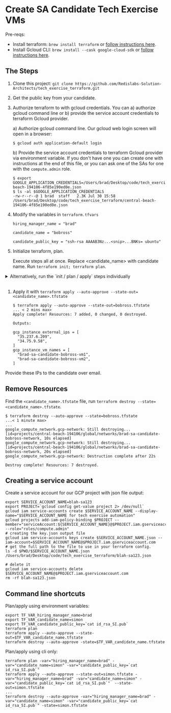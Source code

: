 # Create SA Candidate Tech Exercise VMs

Pre-reqs:
  * Install terraform: `brew install terraform` or <a href="https://learn.hashicorp.com/tutorials/terraform/install-cli" target="_blank">follow instructions here</a>.
  * Install Gcloud CLI: `brew install --cask google-cloud-sdk` or <a href="https://cloud.google.com/sdk/docs/quickstart" target="_blank">follow instructions here</a>.

## The Steps
1. Clone this project: ```git clone https://github.com/Redislabs-Solution-Architects/tech_exercise_terraform.git```

2. Get the public key from your candidate.

3. Authorize terraform to with gcloud credentials. 
    You can a) authorize gcloud command line or b) provide the service account credentials to terraform Gcloud provider.

    a) Authorize gcloud command line. Our gcloud web login screen will open in a browser:
    ```
    $ gcloud auth application-default login
    ```
    b) Provide the service account credentials to terraform Gcloud provider via environment variable. If you don't have one you can create one with instructions at the end of this file, or you can ask one of the SAs for one with the `compute.admin` role. 

    ```
    $ export GOOGLE_APPLICATION_CREDENTIALS=/Users/brad/Desktop/code/tech_exercise_terraform/central-beach-194106-4f85e190ed0e.json
    $ ls -al $GOOGLE_APPLICATION_CREDENTIALS
    -rw-r--r--@ 1 brad  staff   2.3K Jul 30 15:58 /Users/brad/Desktop/code/tech_exercise_terraform/central-beach-194106-4f85e190ed0e.json
    ```
1. Modify the variables in `terraform.tfvars`
    ```
    hiring_manager_name = "brad"

    candidate_name = "bobross"

    candidate_public_key = "ssh-rsa AAAAB3Nz...<snip>...BNKs= ubuntu"
    ```

2. Initialize terraform, plan. 
 
    Execute steps all at once. Replace <candidate_name> with candidate name. Run `terraform init; terraform plan`.

<details><summary>Alternatively, run the `init / plan / apply` steps individually</summary>
<p>
    
```
    $ terraform init

    Initializing the backend...

    Initializing provider plugins...
    - Reusing previous version of hashicorp/google from the dependency lock file
    - Using previously-installed hashicorp/google v3.77.0

    Terraform has been successfully initialized!

    You may now begin working with Terraform. Try running "terraform plan" to see
    any changes that are required for your infrastructure. All Terraform commands
    should now work.

    If you ever set or change modules or backend configuration for Terraform,
    rerun this command to reinitialize your working directory. If you forget, other
    commands will detect it and remind you to do so if necessary.
```
```
    $ terraform plan
    An execution plan has been generated and is shown below.
    Resource actions are indicated with the following symbols:
      + create

    Terraform will perform the following actions:

      # google_compute_address.gcp-ip[0] will be created
      + resource "google_compute_address" "gcp-ip" {
          + address            = (known after apply)
          + address_type       = "EXTERNAL"
          + creation_timestamp = (known after apply)
    <snip>
    Changes to Outputs:
      + gcp_instance_external_ips = [
          + (known after apply),
          + (known after apply),
        ]
      + gcp_instance_vm_names     = [
          + "brad-sa-candidate-bobross-vm1",
          + "brad-sa-candidate-bobross-vm2",
        ]

    ------------------------------------------------------------------------

    Note: You didn't specify an "-out" parameter to save this plan, so Terraform
    can't guarantee that exactly these actions will be performed if
    "terraform apply" is subsequently run.
```
</p>
</details><br />
    
1. Apply it with `terraform apply --auto-approve --state-out=<candidate_name>.tfstate`
    ```
    $ terraform apply --auto-approve --state-out=bobross.tfstate
    ... < 2 mins max>
    Apply complete! Resources: 7 added, 0 changed, 0 destroyed.

    Outputs:

    gcp_instance_external_ips = [
      "35.237.6.209",
      "34.75.9.58",
    ]
    gcp_instance_vm_names = [
      "brad-sa-candidate-bobross-vm1",
      "brad-sa-candidate-bobross-vm2",
    ]
    ```
Provide these IPs to the candidate over email.

## Remove Resources 

Find the `<candidate_name>.tfstate` file, run `terraform destroy --state=<candidate_name>.tfstate`.

```
$ terraform destroy --auto-approve --state=bobross.tfstate
...< 1 minute max>
...
google_compute_network.gcp-network: Still destroying... [id=projects/central-beach-194106/global/networks/brad-sa-candidate-bobross-network, 10s elapsed]
google_compute_network.gcp-network: Still destroying... [id=projects/central-beach-194106/global/networks/brad-sa-candidate-bobross-network, 20s elapsed]
google_compute_network.gcp-network: Destruction complete after 22s

Destroy complete! Resources: 7 destroyed.
```


## Creating a service account

Create a service account for our GCP project with json file output:
```
export SERVICE_ACCOUNT_NAME=blah-sa123
export PROJECT=`gcloud config get-value project 2> /dev/null`
gcloud iam service-accounts create $SERVICE_ACCOUNT_NAME --display-name="$SERVICE_ACCOUNT_NAME for tech exercise automation"
gcloud projects add-iam-policy-binding $PROJECT --member="serviceAccount:${SERVICE_ACCOUNT_NAME}@$PROJECT.iam.gserviceaccount.com" --role="roles/compute.admin"
# creating the key.json output file
gcloud iam service-accounts keys create $SERVICE_ACCOUNT_NAME.json --iam-account=$SERVICE_ACCOUNT_NAME@$PROJECT.iam.gserviceaccount.com
# get the full path to the file to use in your terraform config.
ls -d $PWD/$SERVICE_ACCOUNT_NAME.json
/Users/brad/Desktop/code/tech_exercise_terraform/blah-sa123.json
```
```
# delete it
gcloud iam service-accounts delete $SERVICE_ACCOUNT_NAME@$PROJECT.iam.gserviceaccount.com
rm -rf blah-sa123.json
```

## Command line shortcuts
Plan/apply using environment variables:
```
export TF_VAR_hiring_manager_name=brad
export TF_VAR_candidate_name=simon
export TF_VAR_candidate_public_key=`cat id_rsa_SI.pub`
terraform plan
terraform apply --auto-approve --state-out=$TF_VAR_candidate_name.tfstate
terraform destroy --auto-approve -state=$TF_VAR_candidate_name.tfstate
```

Plan/apply using cli only:
```
terraform plan -var="hiring_manager_name=brad" -var="candidate_name=simon" -var="candidate_public_key=`cat id_rsa_SI.pub`" 
terraform apply --auto-approve --state-out=simon.tfstate -var="hiring_manager_name=brad" -var="candidate_name=simon" -var="candidate_public_key=`cat id_rsa_SI.pub`"  --state-out=simon.tfstate
...
terraform destroy --auto-approve -var="hiring_manager_name=brad" -var="candidate_name=simon" -var="candidate_public_key=`cat id_rsa_SI.pub`" -state=simon.tfstate
``` 
